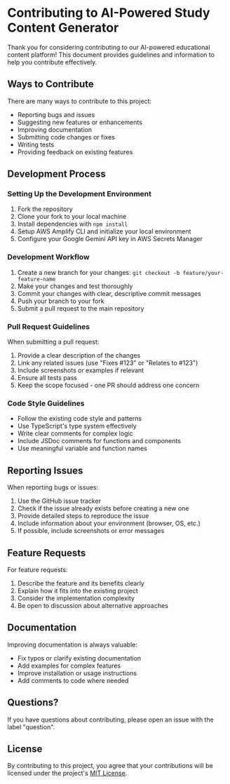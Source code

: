 # Contributing to AI-Powered Study Content Generator

Thank you for considering contributing to our AI-powered educational content platform! This document provides guidelines and information to help you contribute effectively.

## Ways to Contribute

There are many ways to contribute to this project:

- Reporting bugs and issues
- Suggesting new features or enhancements
- Improving documentation
- Submitting code changes or fixes
- Writing tests
- Providing feedback on existing features

## Development Process

### Setting Up the Development Environment

1. Fork the repository
2. Clone your fork to your local machine
3. Install dependencies with `npm install`
4. Setup AWS Amplify CLI and initialize your local environment
5. Configure your Google Gemini API key in AWS Secrets Manager

### Development Workflow

1. Create a new branch for your changes: `git checkout -b feature/your-feature-name`
2. Make your changes and test thoroughly
3. Commit your changes with clear, descriptive commit messages
4. Push your branch to your fork
5. Submit a pull request to the main repository

### Pull Request Guidelines

When submitting a pull request:

1. Provide a clear description of the changes
2. Link any related issues (use "Fixes #123" or "Relates to #123")
3. Include screenshots or examples if relevant
4. Ensure all tests pass
5. Keep the scope focused - one PR should address one concern

### Code Style Guidelines

- Follow the existing code style and patterns
- Use TypeScript's type system effectively
- Write clear comments for complex logic
- Include JSDoc comments for functions and components
- Use meaningful variable and function names

## Reporting Issues

When reporting bugs or issues:

1. Use the GitHub issue tracker
2. Check if the issue already exists before creating a new one
3. Provide detailed steps to reproduce the issue
4. Include information about your environment (browser, OS, etc.)
5. If possible, include screenshots or error messages

## Feature Requests

For feature requests:

1. Describe the feature and its benefits clearly
2. Explain how it fits into the existing project
3. Consider the implementation complexity
4. Be open to discussion about alternative approaches

## Documentation

Improving documentation is always valuable:

- Fix typos or clarify existing documentation
- Add examples for complex features
- Improve installation or usage instructions
- Add comments to code where needed

## Questions?

If you have questions about contributing, please open an issue with the label "question".

## License

By contributing to this project, you agree that your contributions will be licensed under the project's [MIT License](LICENSE).
